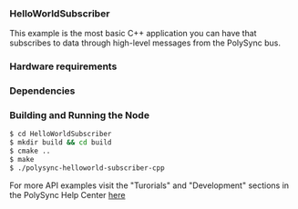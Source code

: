 ### HelloWorldSubscriber
This example is the most basic C++ application you can have that subscribes to data through high-level messages from the PolySync bus.

### Hardware requirements

### Dependencies

### Building and Running the Node
```bash
$ cd HelloWorldSubscriber 
$ mkdir build && cd build
$ cmake ..
$ make
$ ./polysync-helloworld-subscriber-cpp
```

For more API examples visit the "Turorials" and "Development" sections in the PolySync Help Center [here](https://help.polysync.io/articles/)